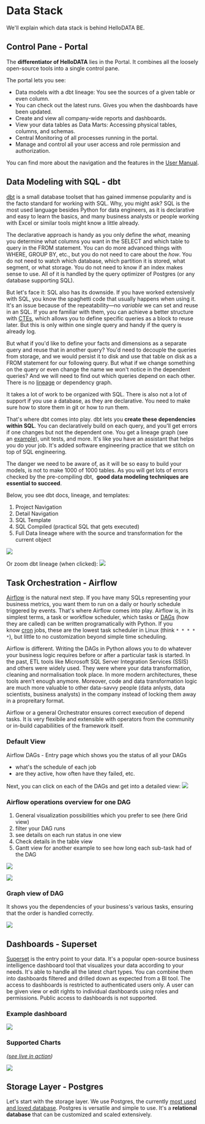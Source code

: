 # Data Stack
We'll explain which data stack is behind HelloDATA BE.

## Control Pane - Portal

The **differentiator of HelloDATA** lies in the Portal. It combines all the loosely open-source tools into a single control pane.

The portal lets you see:

- Data models with a dbt lineage: You see the sources of a given table or even column.
- You can check out the latest runs. Gives you when the dashboards have been updated.
- Create and view all company-wide reports and dashboards.
- View your data tables as Data Marts: Accessing physical tables, columns, and schemas.
- Central Monitoring of all processes running in the portal.
- Manage and control all your user access and role permission and authorization.

You can find more about the navigation and the features in the [User Manual](../manuals/user-manual.md).

## Data Modeling with SQL - dbt

[dbt](https://www.getdbt.com/) is a small database toolset that has gained immense popularity and is the facto standard for working with SQL. Why, you might ask? SQL is the most used language besides Python for data engineers, as it is declarative and easy to learn the basics, and many business analysts or people working with Excel or similar tools might know a little already.

The declarative approach is handy as you only define the _what_, meaning you determine what columns you want in the SELECT and which table to query in the FROM statement. You can do more advanced things with WHERE, GROUP BY, etc., but you do not need to care about the _how_. You do not need to watch which database, which partition it is stored, what segment, or what storage. You do not need to know if an index makes sense to use. All of it is handled by the query optimizer of Postgres (or any database supporting SQL).

But let's face it: SQL also has its downside. If you have worked extensively with SQL, you know the spaghetti code that usually happens when using it. It's an issue because of the repeatability—no _variable_ we can set and reuse in an SQL. If you are familiar with them, you can achieve a better structure with [CTEs](https://www.ssp.sh/brain/cte/), which allows you to define specific queries as a block to reuse later. But this is only within one single query and handy if the query is already log.

But what if you'd like to define your facts and dimensions as a separate query and reuse that in another query? You'd need to decouple the queries from storage, and we would persist it to disk and use that table on disk as a FROM statement for our following query. But what if we change something on the query or even change the name we won't notice in the dependent queries? And we will need to find out which queries depend on each other. There is no [lineage](https://dagster.io/glossary/data-lineage) or dependency graph.

It takes a lot of work to be organized with SQL. There is also not a lot of support if you use a database, as they are declarative. You need to make sure how to store them in git or how to run them.

That's where dbt comes into play. dbt lets you **create these dependencies within SQL**. You can declaratively build on each query, and you'll get errors if one changes but not the dependent one. You get a lineage graph (see an [example](https://docs.getdbt.com/terms/data-lineage)), unit tests, and more. It's like you have an assistant that helps you do your job. It's added software engineering practice that we stitch on top of SQL engineering.

The danger we need to be aware of, as it will be so easy to build your models, is not to make 1000 of 1000 tables. As you will get lots of errors checked by the pre-compiling dbt,  **good data modeling techniques are essential to succeed**.

Below, you see dbt docs, lineage, and templates:
1. Project Navigation
2. Detail Navigation
3. SQL Template
4. SQL Compiled (practical SQL that gets executed)
5. Full Data lineage where with the source and transformation for the current object

![](../images/1063555293.png)

Or zoom dbt lineage (when clicked):
![](../images/1063555295.png)


## Task Orchestration - Airflow

[Airflow](https://airflow.apache.org/) is the natural next step. If you have many SQLs representing your business metrics, you want them to run on a daily or hourly schedule triggered by events. That's where Airflow comes into play. Airflow is, in its simplest terms, a task or workflow scheduler, which tasks or [DAGs](https://www.ssp.sh/brain/dag/) (how they are called) can be written programatically with Python. If you know [cron](https://en.wikipedia.org/wiki/Cron) jobs, these are the lowest task scheduler in Linux (think `* * * * *`), but little to no customization beyond simple time scheduling.

Airflow is different. Writing the DAGs in Python allows you to do whatever your business logic requires before or after a particular task is started. In the past, ETL tools like Microsoft SQL Server Integration Services (SSIS) and others were widely used. They were where your data transformation, cleaning and normalisation took place. In more modern architectures, these tools aren’t enough anymore. Moreover, code and data transformation logic are much more valuable to other data-savvy people (data anlysts, data scientists, business analysts) in the company instead of locking them away in a propreitary format.

Airflow or a general Orchestrator ensures correct execution of depend tasks. It is very flexibile and extensible with operators from the community or in-build capabiliities of the framework itself.

### Default View
Airflow DAGs - Entry page which shows you the status of all your DAGs
- what's the schedule of each job
- are they active, how often have they failed, etc.

Next, you can click on each of the DAGs and get into a detailed view:
![](https://airflow.apache.org/docs/apache-airflow/stable/_images/dags.png)

### Airflow operations overview for one DAG

1. General visualization possibilities which you prefer to see (here Grid view)
2. filter your DAG runs
3. see details on each run status in one view 
4. Check details in the table view
5. Gantt view for another example to see how long each sub-task had of the DAG

![](../images/1063555296.png)

![](../images/1063555298.png)

### Graph view of DAG
It shows you the dependencies of your business's various tasks, ensuring that the order is handled correctly.

![](../images/1063555299.png)
## Dashboards - Superset

[Superset](https://superset.apache.org/) is the entry point to your data. It's a popular open-source business intelligence dashboard tool that visualizes your data according to your needs. It's able to handle all the latest chart types. You can combine them into dashboards filtered and drilled down as expected from a BI tool. The access to dashboards is restricted to authenticated users only. A user can be given view or edit rights to individual dashboards using roles and permissions. Public access to dashboards is not supported.
### Example dashboard

![](../images/1062338737.png)
### Supported Charts
*([see live in action](https://superset.datatest.ch/chart/add))*

![](../images/1062338827.png)
## Storage Layer - Postgres

Let's start with the storage layer. We use Postgres, the currently [most used and loved database](https://survey.stackoverflow.co/2023/#section-most-popular-technologies-databases). Postgres is versatile and simple to use. It's a **relational database** that can be customized and scaled extensively.
